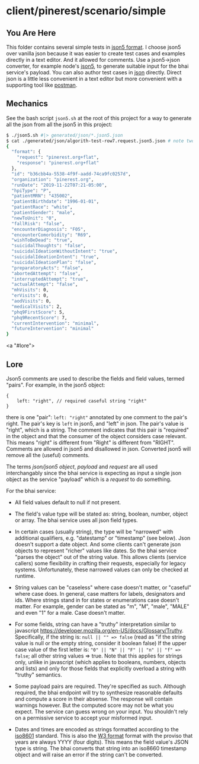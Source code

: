 # client/pinerest/scenario/simple

## You Are Here

This folder contains several simple tests in [json5 format](https://spec.json5.org). I choose json5 over vanilla json because it was easier to create
test cases and examples directly in a text editor. And it allowed for comments. Use a json5->json converter, for example node's [json5](https://www.npmjs.com/package/json5), to generate 
suitable input for the bhai service's payload. You can also author test cases in [json](https://www.json.org/json-en.htm) directly. Direct json is a little less convenient in a text editor
but more convenient with a supporting tool like [postman](https://learning.postman.com/docs/getting-started/introduction/).


## Mechanics

See the bash script `json5.sh` at the root of this project for a way to generate all the json from all the json5 in this project:

```bash
$ ./json5.sh #|> generated/json/*.json5.json
$ cat ./generated/json/algorith-test-row7.request.json5.json # note two file extension, .json5.json, to indicate that the json came from json5
{
  "format": {
    "request": "pinerest.org+flat",
    "response": "pinerest.org+flat"
  },
  "id": "b36cbb4a-5538-4f9f-aadd-74ca9fc0257d",
  "organization": "pinerest.org",
  "runDate": "2019-11-22T07:21-05:00",
  "hpiType": "P",
  "patientMRN": "435002",
  "patientBirthdate": "1996-01-01",
  "patientRace": "white",
  "patientGender": "male",
  "newToUnit": "0",
  "fallRisk": "false",
  "encounterDiagnosis": "F05",
  "encounterComorbidity": "R69",
  "wishToBeDead": "true",
  "suicidalThoughts": "false",
  "suicidalIdeationWithoutIntent": "true",
  "suicidalIdeationIntent": "true",
  "suicidalIdeationPlan": "false",
  "preparatoryActs": "false",
  "abortedAttempt": "false",
  "interruptedAttempt": "true",
  "actualAttempt": "false",
  "mhVisits": 0,
  "erVisits": 0,
  "aodVisits": 0,
  "medicalVisits": 2,
  "phq9FirstScore": 5,
  "phq9RecentScore": 7,
  "currentIntervention": "minimal",
  "futureIntervention": "minimal"
}
```

<a "#lore">
## Lore
</a>

Json5 comments are used to describe the fields and field values, termed "pairs". For example, in the json5 object:

```json5
{
    left: "right", // required caseful string "right"
}
```
there is one "pair": `left: "right"` annotated by one comment to the pair's right. The pair's key is `left` in json5, and "left" in json.
The pair's value is "right", which is a string. The comment indicates that this pair is "required" in the object and that the consumer of the
object considers case relevant. This means "right" is different from "Right" is different from "RIGHT". Comments are allowed in json5 and disallowed
in json. Converted json5 will remove all the (useful) comments.

The terms _json/json5 object_, _payload_ and _request_ are all used interchangably since the bhai service is expecting as input a single json object as the service "payload"
which is a _request_ to do something.

For the bhai service:

* All field values default to null if not present.

* The field's value type will be stated as: string, boolean, number, object or array. The bhai service uses all json field types.

* In certain cases (usually string), the type will be "narrowed" with additional qualifiers, e.g. "datestamp" or "timestamp" (see below).
  Json doesn't support a date object. And some clients can't generate json objects to represent "richer" values like dates. So the bhai
  service "parses the object" out of the string value. This allows clients (service callers) some flexibility in crafting their requests,
  especially for legacy systems. Unfortunately, these narrowed values can only be checked at runtime.

* String values can be "caseless" where case doesn't matter, or "caseful" where case does. 
  In general, case matters for labels, designators and ids. Where strings stand in for states or enumerations
  case doesn't matter. For example, gender can be stated as "m", "M", "male", "MALE" and even "1" for a male. 
  Case doesn't matter.
    
* For some fields, string can have a "truthy" interpretation similar to javascript https://developer.mozilla.org/en-US/docs/Glossary/Truthy.
  Specifically, if the string is: `null || "" => false` (read as "if the string value is null or the empty string, consider it boolean false)
  If the upper case value of the first letter is: `"0" || "N" || "F" || "n" || "f" => false`; all other string values => true.
  Note that this applies for strings only, unlike in javascript (which applies to booleans, numbers, objects and lists) and only for those
  fields that explicitly overload a string with "truthy" semantics.

* Some payload pairs are required. They're specified as such. Although required, the bhai endpoint
  will try to synthesize reasonable defaults and compute a score in their absense. The response will contain warnings however.
  But the computed score may not be what you expect. The service can guess wrong on your input. You shouldn't rely
  on a permissive service to accept your misformed input.

* Dates and times are encoded as strings formatted according to the [iso8601](https://www.iso.org/iso-8601-date-and-time-format.html) standard. This is also
  the [W3 format](https://www.w3.org/TR/NOTE-datetime) format with the proviso that years are always YYYY (four digits).
  This means the field value's JSON type is string. The bhai converts that string into an iso8660 timestamp object and will
  raise an error if the string can't be converted.
